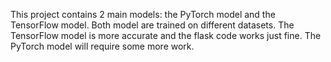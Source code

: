 This project contains 2 main models: the PyTorch model and the TensorFlow model. Both model are trained on different datasets. The TensorFlow model is more accurate and the flask code works just fine. The PyTorch model will require some more work.

